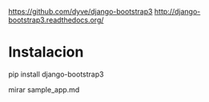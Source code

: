 https://github.com/dyve/django-bootstrap3
http://django-bootstrap3.readthedocs.org/

# Instalacion
pip install django-bootstrap3

mirar sample_app.md
